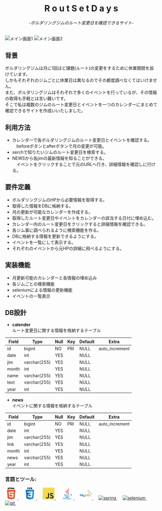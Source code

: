 <h1 align="center">R o u t  S e t  D a y s</h1>
<h6 align="center">-ボルダリングジムのルート変更日を確認できるサイト-</h6>

![メイン画面1](https://github.com/nsITGitHub/Climbing/assets/167949592/a10496a8-1260-4272-886d-ff29c6418920)
![メイン画面2](https://github.com/nsITGitHub/Climbing/assets/167949592/d9c115ba-1524-4fbf-b258-0c11d08fe1a4)
## 背景 
ボルダリングジムは月に1回ほど課題(ルート)の変更をするために休業期間を設けています。<br>
しかもそれぞれのジムごとに休業日は異なるのでその都度調べなくてはいけません。<br>
また、ボルダリングジムはそれぞれで多くのイベントを行っているが、その情報の取得も手軽とは言い難いです。<br>
そこで私は複数のジムのルート変更日とイベントを一つのカレンダーにまとめて確認できるサイトを作成いいたしました。<br>


## 利用方法
- カレンダーで各ボルダリングジムのルート変更日とイベントを確認する。
　beforeボタンとafterボタンで月の変更が可能。
- serchで知りたいジムのルート変更日を検索する。
- NEWSから各jimの最新情報を知ることができる。<br>
　イベントをクリックすることで元のURLへ行き、詳細情報を確認しに行ける。


## 要件定義
- ボルダリングジムのHPから必要情報を取得する。
- 取得した情報をDBに格納する。
- 月の更新が可能なカレンダーを作成する。
- 取得したルート変更日やイベントをカレンダーの該当する日付に埋め込む。
- カレンダー内のルート変更日をクリックすると詳細情報を確認できる。
- 各ジム事に調べられるように検索機能を作る。
- DBに格納する情報を更新できるようにする。
- イベントを一覧にして表示する。
- それぞれのイベントから元HPの詳細に飛べるようにする。


## 実装機能
- 月更新可能のカレンダーと各情報の埋め込み
- 各ジムごとの検索機能
- seleniumによる情報の更新機能
- イベントの一覧表示

## DB設計 
- **calender**<br>
  ルート変更日に関する情報を格納するテーブル

| Field | Type         | Null | Key | Default | Extra          |
|-------|--------------|------|-----|---------|----------------|
| id    | bigint       | NO   | PRI | NULL    | auto_increment |
| date  | int          | YES  |     | NULL    |                |
| jim   | varchar(255) | YES  |     | NULL    |                |
| month | int          | YES  |     | NULL    |                |
| name  | varchar(255) | YES  |     | NULL    |                |
| text  | varchar(255) | YES  |     | NULL    |                |
| year  | int          | YES  |     | NULL    |                |


- **news**<br>
  イベントに関する情報を格納するテーブル

| Field | Type         | Null | Key | Default | Extra          |
|-------|--------------|------|-----|---------|----------------|
| id    | bigint       | NO   | PRI | NULL    | auto_increment |
| date  | int          | YES  |     | NULL    |                |
| jim   | varchar(255) | YES  |     | NULL    |                |
| link  | varchar(255) | YES  |     | NULL    |                |
| month | int          | YES  |     | NULL    |                |
| news  | varchar(255) | YES  |     | NULL    |                |
| year  | int          | YES  |     | NULL    |                |





<h3 align="left">言語とツール:</h3>
<p align="left"><a href="https://www.w3.org/html/" target="_blank" rel="noreferrer"> <img src="https://raw.githubusercontent.com/devicons/devicon/master/icons/html5/html5-original-wordmark.svg" alt="html5" width="40" height="40"/> </a>&emsp;  <!--HTML-->
 <a href="https://www.w3schools.com/css/" target="_blank" rel="noreferrer"> <img src="https://raw.githubusercontent.com/devicons/devicon/master/icons/css3/css3-original-wordmark.svg" alt="css3" width="40" height="40"/> </a> &emsp;   <!--css-->
 <a href="https://developer.mozilla.org/en-US/docs/Web/JavaScript" target="_blank" rel="noreferrer"> <img src="https://raw.githubusercontent.com/devicons/devicon/master/icons/javascript/javascript-original.svg" alt="javascript" width="40" height="40"/> </a> &emsp;  <!--JS-->
<a href="https://www.java.com" target="_blank" rel="noreferrer"> <img src="https://raw.githubusercontent.com/devicons/devicon/master/icons/java/java-original.svg" alt="java" width="40" height="40"/> </a>&emsp;  <!--JAVA-->
<a href="https://www.mysql.com/" target="_blank" rel="noreferrer"> <img src="https://raw.githubusercontent.com/devicons/devicon/master/icons/mysql/mysql-original-wordmark.svg" alt="mysql" width="40" height="40"/> </a> &emsp;  <!--MYSQL-->
<a href="https://spring.io/" target="_blank" rel="noreferrer"> <img src="https://www.vectorlogo.zone/logos/springio/springio-icon.svg" alt="spring" width="40" height="40"/> </a>  &emsp; <!--spring-->   
<a href="https://www.selenium.dev" target="_blank" rel="noreferrer"> <img src="https://raw.githubusercontent.com/detain/svg-logos/780f25886640cef088af994181646db2f6b1a3f8/svg/selenium-logo.svg" alt="selenium" width="40" height="40"/> </a> &emsp;  
 <!--selenium-->
 <a href="https://git-scm.com/" target="_blank" rel="noreferrer"> <img src="https://www.vectorlogo.zone/logos/git-scm/git-scm-icon.svg" alt="git" width="40" height="40"/> </a>  &emsp;  <!--git--> </p>  
